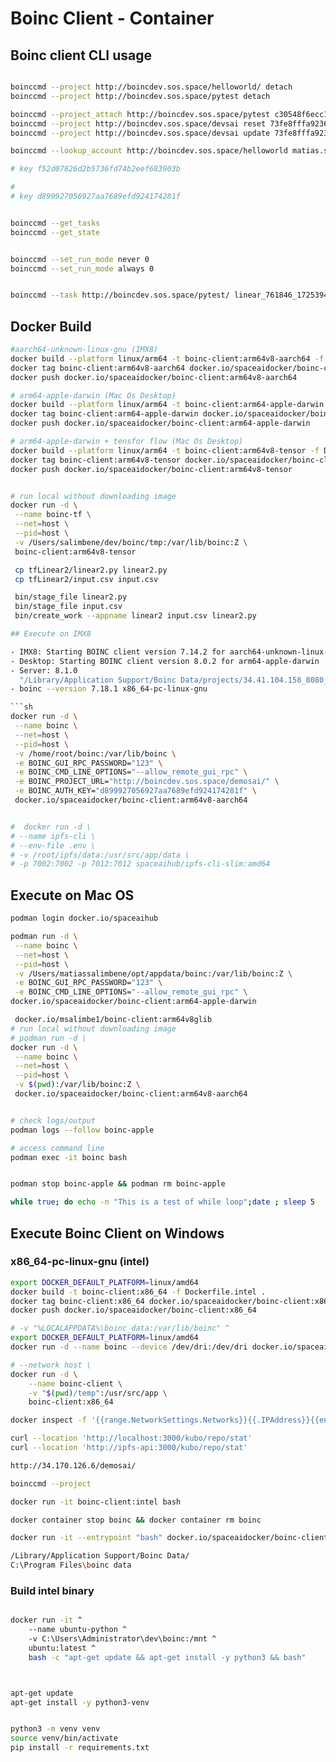 # Boinc Client - Container

## Boinc client CLI usage

```sh

boinccmd --project http://boincdev.sos.space/helloworld/ detach
boinccmd --project http://boincdev.sos.space/pytest detach

boinccmd --project_attach http://boincdev.sos.space/pytest c30548f6ecc146bbb8e4d5655c12bd92
boinccmd --project http://boincdev.sos.space/devsai reset 73fe8fffa9236af20aadb2fa6007de9d
boinccmd --project http://boincdev.sos.space/devsai update 73fe8fffa9236af20aadb2fa6007de9d

boinccmd --lookup_account http://boincdev.sos.space/helloworld matias.salimbene@cognitionhq.com V3dd3r01

# key f52d07826d2b5736fd74b2eef683903b

#
# key d899927056927aa7689efd924174281f


boinccmd --get_tasks
boinccmd --get_state


boinccmd --set_run_mode never 0
boinccmd --set_run_mode always 0


boinccmd --task http://boincdev.sos.space/pytest/ linear_761846_1725394192.127191_0 resume

```

## Docker Build

````sh
#aarch64-unknown-linux-gnu (IMX8)
docker build --platform linux/arm64 -t boinc-client:arm64v8-aarch64 -f Dockerfile.arm64v8-aarch64 .
docker tag boinc-client:arm64v8-aarch64 docker.io/spaceaidocker/boinc-client:arm64v8-aarch64
docker push docker.io/spaceaidocker/boinc-client:arm64v8-aarch64

# arm64-apple-darwin (Mac Os Desktop)
docker build --platform linux/arm64 -t boinc-client:arm64-apple-darwin -f Dockerfile.arm64v8-apple-darwin .
docker tag boinc-client:arm64-apple-darwin docker.io/spaceaidocker/boinc-client:arm64-apple-darwin
docker push docker.io/spaceaidocker/boinc-client:arm64-apple-darwin

# arm64-apple-darwin + tensfor flow (Mac Os Desktop)
docker build --platform linux/arm64 -t boinc-client:arm64v8-tensor -f Dockerfile.arm64v8-tf .
docker tag boinc-client:arm64v8-tensor docker.io/spaceaidocker/boinc-client:arm64v8-tensor
docker push docker.io/spaceaidocker/boinc-client:arm64v8-tensor


# run local without downloading image
docker run -d \
 --name boinc-tf \
 --net=host \
 --pid=host \
 -v /Users/salimbene/dev/boinc/tmp:/var/lib/boinc:Z \
 boinc-client:arm64v8-tensor

 cp tfLinear2/linear2.py linear2.py
 cp tfLinear2/input.csv input.csv

 bin/stage_file linear2.py
 bin/stage_file input.csv
 bin/create_work --appname linear2 input.csv linear2.py

## Execute on IMX8

- IMX8: Starting BOINC client version 7.14.2 for aarch64-unknown-linux-gnu
- Desktop: Starting BOINC client version 8.0.2 for arm64-apple-darwin
- Server: 8.1.0
  "/Library/Application Support/Boinc Data/projects/34.41.104.158_8080_helloworld/"
- boinc --version 7.18.1 x86_64-pc-linux-gnu

```sh
docker run -d \
 --name boinc \
 --net=host \
 --pid=host \
 -v /home/root/boinc:/var/lib/boinc \
 -e BOINC_GUI_RPC_PASSWORD="123" \
 -e BOINC_CMD_LINE_OPTIONS="--allow_remote_gui_rpc" \
 -e BOINC_PROJECT_URL="http://boincdev.sos.space/demosai/" \
 -e BOINC_AUTH_KEY="d899927056927aa7689efd924174281f" \
 docker.io/spaceaidocker/boinc-client:arm64v8-aarch64


#  docker run -d \
# --name ipfs-cli \
# --env-file .env \
# -v /root/ipfs/data:/usr/src/app/data \
# -p 7002:7002 -p 7012:7012 spaceaihub/ipfs-cli-slim:amd64

````

## Execute on Mac OS

```sh
podman login docker.io/spaceaihub

podman run -d \
 --name boinc \
 --net=host \
 --pid=host \
 -v /Users/matiassalimbene/opt/appdata/boinc:/var/lib/boinc:Z \
 -e BOINC_GUI_RPC_PASSWORD="123" \
 -e BOINC_CMD_LINE_OPTIONS="--allow_remote_gui_rpc" \
docker.io/spaceaidocker/boinc-client:arm64-apple-darwin

 docker.io/msalimbe1/boinc-client:arm64v8glib
# run local without downloading image
# podman run -d \
docker run -d \
 --name boinc \
 --net=host \
 --pid=host \
 -v $(pwd):/var/lib/boinc:Z \
 docker.io/spaceaidocker/boinc-client:arm64v8-aarch64


# check logs/output
podman logs --follow boinc-apple

# access command line
podman exec -it boinc bash


podman stop boinc-apple && podman rm boinc-apple

while true; do echo -n "This is a test of while loop";date ; sleep 5

```

## Execute Boinc Client on Windows

### x86_64-pc-linux-gnu (intel)

```sh
export DOCKER_DEFAULT_PLATFORM=linux/amd64
docker build -t boinc-client:x86_64 -f Dockerfile.intel .
docker tag boinc-client:x86_64 docker.io/spaceaidocker/boinc-client:x86_64
docker push docker.io/spaceaidocker/boinc-client:x86_64

# -v "%LOCALAPPDATA%\boinc_data:/var/lib/boinc" ^
export DOCKER_DEFAULT_PLATFORM=linux/amd64
docker run -d --name boinc --device /dev/dri:/dev/dri docker.io/spaceaidocker/boinc-client:x86_64

# --network host \
docker run -d \
    --name boinc-client \
    -v "$(pwd)/temp":/usr/src/app \
    boinc-client:x86_64

docker inspect -f '{{range.NetworkSettings.Networks}}{{.IPAddress}}{{end}}' container_name

curl --location 'http://localhost:3000/kubo/repo/stat'
curl --location 'http://ipfs-api:3000/kubo/repo/stat'

http://34.170.126.6/demosai/

boinccmd --project

docker run -it boinc-client:intel bash

docker container stop boinc && docker container rm boinc

docker run -it --entrypoint "bash" docker.io/spaceaidocker/boinc-client:intel

/Library/Application Support/Boinc Data/
C:\Program Files\boinc data
```

### Build intel binary

```sh

docker run -it ^
    --name ubuntu-python ^
    -v C:\Users\Administrator\dev\boinc:/mnt ^
    ubuntu:latest ^
    bash -c "apt-get update && apt-get install -y python3 && bash"



apt-get update
apt-get install -y python3-venv


python3 -m venv venv
source venv/bin/activate
pip install -r requirements.txt



```

